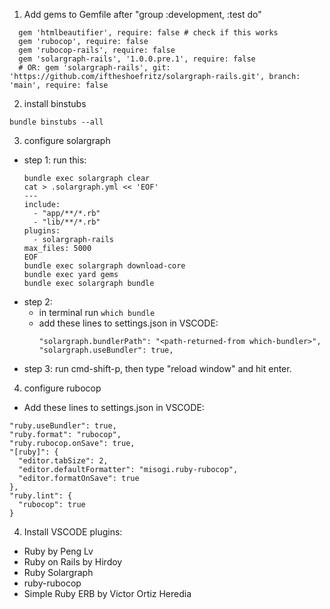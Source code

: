 1. Add gems to Gemfile after "group :development, :test do"

```
  gem 'htmlbeautifier', require: false # check if this works
  gem 'rubocop', require: false
  gem 'rubocop-rails', require: false
  gem 'solargraph-rails', '1.0.0.pre.1', require: false
  # OR: gem 'solargraph-rails', git: 'https://github.com/iftheshoefritz/solargraph-rails.git', branch: 'main', require: false
```

2. install binstubs

```
bundle binstubs --all
```

3. configure solargraph

- step 1: run this:
  ```
  bundle exec solargraph clear
  cat > .solargraph.yml << 'EOF'
  ---
  include:
    - "app/**/*.rb"
    - "lib/**/*.rb"
  plugins:
    - solargraph-rails
  max_files: 5000
  EOF
  bundle exec solargraph download-core
  bundle exec yard gems
  bundle exec solargraph bundle
  ```
- step 2:
  - in terminal run `which bundle`
  - add these lines to settings.json in VSCODE:
    ```
    "solargraph.bundlerPath": "<path-returned-from which-bundler>",
    "solargraph.useBundler": true,
    ```
- step 3: run cmd-shift-p, then type "reload window" and hit enter.

4. configure rubocop

- Add these lines to settings.json in VSCODE:

```
"ruby.useBundler": true,
"ruby.format": "rubocop",
"ruby.rubocop.onSave": true,
"[ruby]": {
  "editor.tabSize": 2,
  "editor.defaultFormatter": "misogi.ruby-rubocop",
  "editor.formatOnSave": true
},
"ruby.lint": {
  "rubocop": true
}
```

4. Install VSCODE plugins:

- Ruby by Peng Lv
- Ruby on Rails by Hirdoy
- Ruby Solargraph
- ruby-rubocop
- Simple Ruby ERB by Victor Ortiz Heredia
